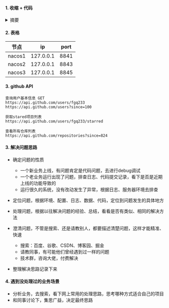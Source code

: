 #### 1. 收缩 + 代码
<details><summary>摘要</summary>
<pre><code>

</code></pre>
</details>

#### 2. 表格
| 节点   | ip         | port |
| ------ | ----------| ---- |
| nacos1 | 127.0.0.1 | 8841 |
| nacos2 | 127.0.0.1 | 8843 |
| nacos3 | 127.0.0.1 | 8845 |

#### 3. github  API 
```
查询用户基本信息 GET
https://api.github.com/users/fgq233
https://api.github.com/users?since=100

获取stared项目列表
https://api.github.com/users/fgq233/starred

查看所有仓库列表
https://api.github.com/repositories?since=824
```

#### 3. 解决问题思路
* 确定问题的性质
  * 一个新业务上线，有问题肯定是代码问题，去进行debug调试
  * 一个老业务运行出现了问题，排查日志、代码提交记录，看下是否是近期上线的功能导致的
  * 运行很久的系统，没有改动发生了异常，根据日志、服务器环境去排查


* 定位问题，根据环境、配置、日志、数据、代码，定位到问题发生的具体地方


* 处理问题，根据以往解决问题的经验、总结，看看是否有类似、相同的解决方法


* 澄清问题，不管是搜索、还是请教别人，都要描述清楚问题，这样才能精准、快速
  * 搜索：百度、谷歌、CSDN、博客园、掘金
  * 请教同事，有可能他们曾经遇到过一样的问题
  * 技术群，咨询大佬，付费解决


* 整理解决思路记录下来


#### 4. 遇到没处理过的业务场景
* 分析业务，去搜索，看下网上常用的处理思路，思考哪种方式适合自己的项目
* 和同事讨论下，集思广益，决定最终思路



